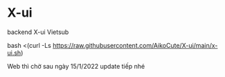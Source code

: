 # X-ui
backend X-ui Vietsub

bash <(curl -Ls https://raw.githubusercontent.com/AikoCute/X-ui/main/x-ui.sh)

Web thì chờ sau ngày 15/1/2022 update tiếp nhé
